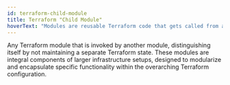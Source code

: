 ```yaml
---
id: terraform-child-module
title: Terraform "Child Module"
hoverText: "Modules are reusable Terraform code that gets called from another module or root module."
---
```

Any Terraform module that is invoked by another module, distinguishing itself by not maintaining a separate Terraform state.
These modules are integral components of larger infrastructure setups, designed to modularize and encapsulate specific functionality
within the overarching Terraform configuration.
